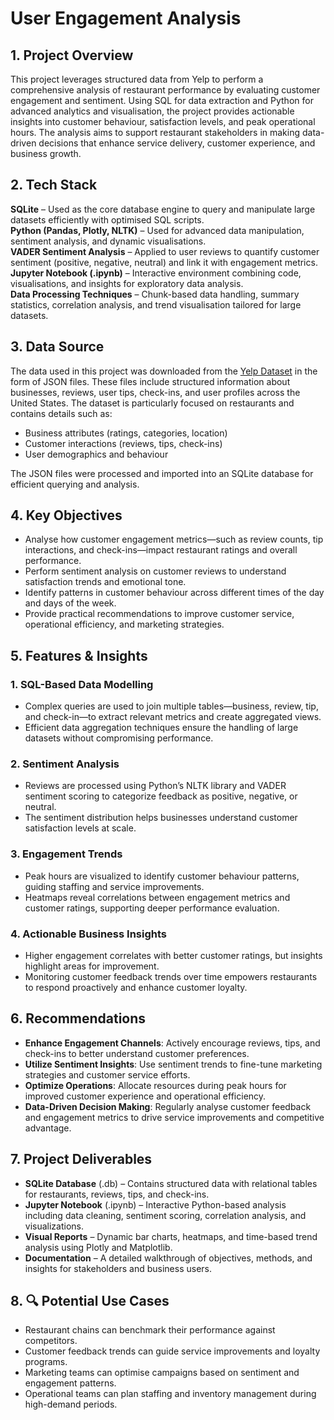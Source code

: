 # User Engagement Analysis 

## 1. Project Overview  
This project leverages structured data from Yelp to perform a comprehensive analysis of restaurant performance by evaluating customer engagement and sentiment. Using SQL for data extraction and Python for advanced analytics and visualisation, the project provides actionable insights into customer behaviour, satisfaction levels, and peak operational hours. The analysis aims to support restaurant stakeholders in making data-driven decisions that enhance service delivery, customer experience, and business growth.

## 2. Tech Stack  

  **SQLite** – Used as the core database engine to query and manipulate large datasets efficiently with optimised SQL scripts.  
 **Python (Pandas, Plotly, NLTK)** – Used for advanced data manipulation, sentiment analysis, and dynamic visualisations.  
 **VADER Sentiment Analysis** – Applied to user reviews to quantify customer sentiment (positive, negative, neutral) and link it with engagement metrics.  
 **Jupyter Notebook (.ipynb)** – Interactive environment combining code, visualisations, and insights for exploratory data analysis.  
 **Data Processing Techniques** – Chunk-based data handling, summary statistics, correlation analysis, and trend visualisation tailored for large datasets.

## 3. Data Source  

The data used in this project was downloaded from the [Yelp Dataset](https://www.yelp.com/dataset) in the form of JSON files. These files include structured information about businesses, reviews, user tips, check-ins, and user profiles across the United States. The dataset is particularly focused on restaurants and contains details such as:

- Business attributes (ratings, categories, location)  
- Customer interactions (reviews, tips, check-ins)  
- User demographics and behaviour  

The JSON files were processed and imported into an SQLite database for efficient querying and analysis.

## 4. Key Objectives  

- Analyse how customer engagement metrics—such as review counts, tip interactions, and check-ins—impact restaurant ratings and overall performance.  
- Perform sentiment analysis on customer reviews to understand satisfaction trends and emotional tone.  
- Identify patterns in customer behaviour across different times of the day and days of the week.  
- Provide practical recommendations to improve customer service, operational efficiency, and marketing strategies.  

## 5. Features & Insights  

### 1. SQL-Based Data Modelling  
- Complex queries are used to join multiple tables—business, review, tip, and check-in—to extract relevant metrics and create aggregated views.  
- Efficient data aggregation techniques ensure the handling of large datasets without compromising performance.

### 2. Sentiment Analysis  
- Reviews are processed using Python’s NLTK library and VADER sentiment scoring to categorize feedback as positive, negative, or neutral.  
- The sentiment distribution helps businesses understand customer satisfaction levels at scale.

### 3. Engagement Trends  
- Peak hours are visualized to identify customer behaviour patterns, guiding staffing and service improvements.  
- Heatmaps reveal correlations between engagement metrics and customer ratings, supporting deeper performance evaluation.

### 4. Actionable Business Insights  
- Higher engagement correlates with better customer ratings, but insights highlight areas for improvement.  
- Monitoring customer feedback trends over time empowers restaurants to respond proactively and enhance customer loyalty.

## 6. Recommendations  

-  **Enhance Engagement Channels**: Actively encourage reviews, tips, and check-ins to better understand customer preferences.  
-  **Utilize Sentiment Insights**: Use sentiment trends to fine-tune marketing strategies and customer service efforts.  
-  **Optimize Operations**: Allocate resources during peak hours for improved customer experience and operational efficiency.  
-  **Data-Driven Decision Making**: Regularly analyse customer feedback and engagement metrics to drive service improvements and competitive advantage.

## 7.  Project Deliverables  

- **SQLite Database** (.db) – Contains structured data with relational tables for restaurants, reviews, tips, and check-ins.  
- **Jupyter Notebook** (.ipynb) – Interactive Python-based analysis including data cleaning, sentiment scoring, correlation analysis, and visualizations.  
- **Visual Reports** – Dynamic bar charts, heatmaps, and time-based trend analysis using Plotly and Matplotlib.  
- **Documentation** – A detailed walkthrough of objectives, methods, and insights for stakeholders and business users.

## 8. 🔍 Potential Use Cases  

- Restaurant chains can benchmark their performance against competitors.  
- Customer feedback trends can guide service improvements and loyalty programs.  
- Marketing teams can optimise campaigns based on sentiment and engagement patterns.  
- Operational teams can plan staffing and inventory management during high-demand periods.


